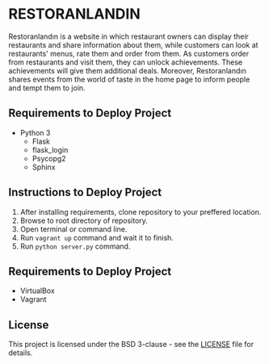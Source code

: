 # RESTORANLANDIN

Restoranlandın is a website in which restaurant owners can display their restaurants and share information about them, while customers can look at restaurants' menus, rate them and order from them. As customers order from restaurants and visit them, they can unlock achievements. These achievements will give them additional deals. Moreover, Restoranlandın shares events from the world of taste in the home page to inform people and tempt them to join.

## Requirements to Deploy Project
- Python 3
  - Flask
  - flask_login
  - Psycopg2
  - Sphinx

## Instructions to Deploy Project
1. After installing requirements, clone repository to your preffered location.
2. Browse to root directory of repository.
3. Open terminal or command line.
4. Run `vagrant up` command and wait it to finish.
5. Run `python server.py` command.

## Requirements to Deploy Project
- VirtualBox
- Vagrant

## License

This project is licensed under the BSD 3-clause - see the [LICENSE](LICENSE) file for details.
